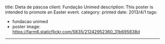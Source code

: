 title: Dieta de páscoa
client: Fundação Unimed
description: This poster is intended to promote an Easter event.
category: printed
date: 2013/4/1
tags: 
- fundacao unimed
- poster
image: https://farm6.staticflickr.com/5835/21242952360_31b695838d
---

